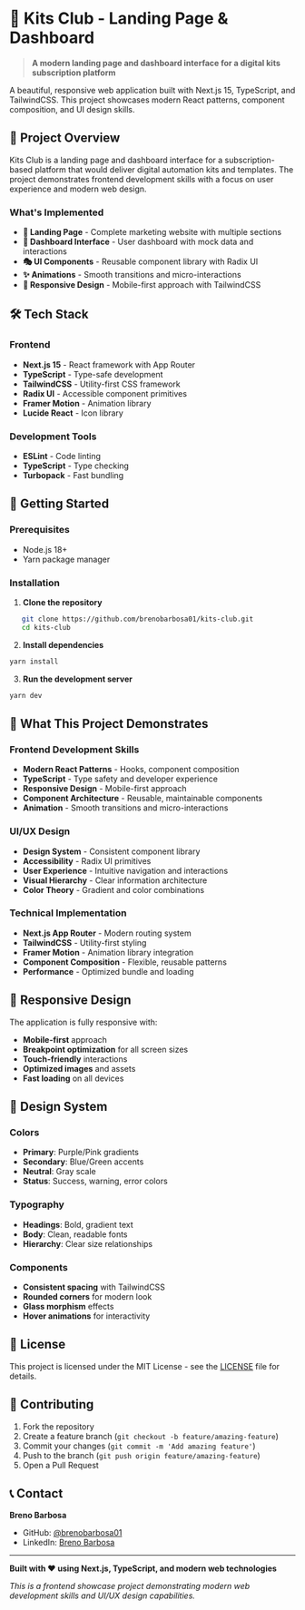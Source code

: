 # 🚀 Kits Club - Landing Page & Dashboard

> **A modern landing page and dashboard interface for a digital kits subscription platform**

A beautiful, responsive web application built with Next.js 15, TypeScript, and TailwindCSS. This project showcases modern React patterns, component composition, and UI design skills.

## 🎯 Project Overview

Kits Club is a landing page and dashboard interface for a subscription-based platform that would deliver digital automation kits and templates. The project demonstrates frontend development skills with a focus on user experience and modern web design.

### What's Implemented

- **🎨 Landing Page** - Complete marketing website with multiple sections
- **📱 Dashboard Interface** - User dashboard with mock data and interactions
- **🎭 UI Components** - Reusable component library with Radix UI
- **✨ Animations** - Smooth transitions and micro-interactions
- **📱 Responsive Design** - Mobile-first approach with TailwindCSS

## 🛠️ Tech Stack

### Frontend
- **Next.js 15** - React framework with App Router
- **TypeScript** - Type-safe development
- **TailwindCSS** - Utility-first CSS framework
- **Radix UI** - Accessible component primitives
- **Framer Motion** - Animation library
- **Lucide React** - Icon library

### Development Tools
- **ESLint** - Code linting
- **TypeScript** - Type checking
- **Turbopack** - Fast bundling

## 🚀 Getting Started

### Prerequisites

- Node.js 18+
- Yarn package manager

### Installation

1. **Clone the repository**
```bash
   git clone https://github.com/brenobarbosa01/kits-club.git
   cd kits-club
```

2. **Install dependencies**
```bash
yarn install
```

3. **Run the development server**
```bash
yarn dev
```

## 🎯 What This Project Demonstrates

### Frontend Development Skills
- **Modern React Patterns** - Hooks, component composition
- **TypeScript** - Type safety and developer experience
- **Responsive Design** - Mobile-first approach
- **Component Architecture** - Reusable, maintainable components
- **Animation** - Smooth transitions and micro-interactions

### UI/UX Design
- **Design System** - Consistent component library
- **Accessibility** - Radix UI primitives
- **User Experience** - Intuitive navigation and interactions
- **Visual Hierarchy** - Clear information architecture
- **Color Theory** - Gradient and color combinations

### Technical Implementation
- **Next.js App Router** - Modern routing system
- **TailwindCSS** - Utility-first styling
- **Framer Motion** - Animation library integration
- **Component Composition** - Flexible, reusable patterns
- **Performance** - Optimized bundle and loading

## 📱 Responsive Design

The application is fully responsive with:
- **Mobile-first** approach
- **Breakpoint optimization** for all screen sizes
- **Touch-friendly** interactions
- **Optimized images** and assets
- **Fast loading** on all devices

## 🎨 Design System

### Colors
- **Primary**: Purple/Pink gradients
- **Secondary**: Blue/Green accents
- **Neutral**: Gray scale
- **Status**: Success, warning, error colors

### Typography
- **Headings**: Bold, gradient text
- **Body**: Clean, readable fonts
- **Hierarchy**: Clear size relationships

### Components
- **Consistent spacing** with TailwindCSS
- **Rounded corners** for modern look
- **Glass morphism** effects
- **Hover animations** for interactivity

## 📄 License

This project is licensed under the MIT License - see the [LICENSE](LICENSE) file for details.

## 🤝 Contributing

1. Fork the repository
2. Create a feature branch (`git checkout -b feature/amazing-feature`)
3. Commit your changes (`git commit -m 'Add amazing feature'`)
4. Push to the branch (`git push origin feature/amazing-feature`)
5. Open a Pull Request

## 📞 Contact

**Breno Barbosa**
- GitHub: [@brenobarbosa01](https://github.com/brenobarbosa01)
- LinkedIn: [Breno Barbosa](https://linkedin.com/in/brenobarbosa)

---

**Built with ❤️ using Next.js, TypeScript, and modern web technologies**

*This is a frontend showcase project demonstrating modern web development skills and UI/UX design capabilities.*
